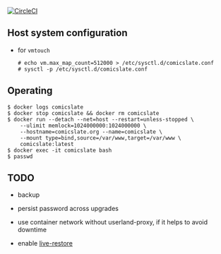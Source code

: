 [![CircleCI](https://circleci.com/gh/dotdoom/comicslate.svg?style=shield)](https://circleci.com/gh/dotdoom/comicslate)


## Host system configuration

* for `vmtouch`

  ```
  # echo vm.max_map_count=512000 > /etc/sysctl.d/comicslate.conf
  # sysctl -p /etc/sysctl.d/comicslate.conf
  ```

## Operating

```
$ docker logs comicslate
$ docker stop comicslate && docker rm comicslate
$ docker run --detach --net=host --restart=unless-stopped \
	--ulimit memlock=1024000000:1024000000 \
	--hostname=comicslate.org --name=comicslate \
	--mount type=bind,source=/var/www,target=/var/www \
	comicslate:latest
$ docker exec -it comicslate bash
$ passwd
```

## TODO

* backup

* persist password across upgrades

* use container network without userland-proxy, if it helps to avoid downtime

* enable [live-restore](https://docs.docker.com/config/containers/live-restore/)
